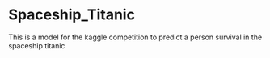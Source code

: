 # Spaceship_Titanic
This is a model for the kaggle competition to predict a person survival in the spaceship titanic
